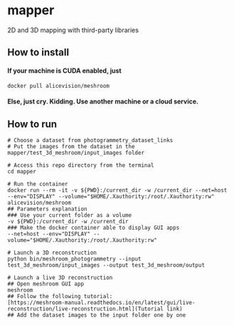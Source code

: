 # mapper
2D and 3D mapping with third-party libraries
## How to install
#### If your machine is CUDA enabled, just
```
docker pull alicevision/meshroom
```
#### Else, just cry. Kidding. Use another machine or a cloud service.

## How to run
```
# Choose a dataset from photogrammetry_dataset_links
# Put the images from the dataset in the mapper/test_3d_meshroom/input_images folder

# Access this repo directory from the terminal
cd mapper

# Run the container
docker run --rm -it -v ${PWD}:/current_dir -w /current_dir --net=host --env="DISPLAY" --volume="$HOME/.Xauthority:/root/.Xauthority:rw" alicevision/meshroom
## Parameters explanation
### Use your current folder as a volume
-v ${PWD}:/current_dir -w /current_dir
### Make the docker container able to display GUI apps
--net=host --env="DISPLAY" --volume="$HOME/.Xauthority:/root/.Xauthority:rw"

# Launch a 3D reconstruction
python bin/meshroom_photogrammetry --input test_3d_meshroom/input_images --output test_3d_meshroom/output

# Launch a live 3D reconstruction
## Open meshroom GUI app
meshroom
## Follow the following tutorial:
[https://meshroom-manual.readthedocs.io/en/latest/gui/live-reconstruction/live-reconstruction.html](Tutorial link)
## Add the dataset images to the input folder one by one
```
